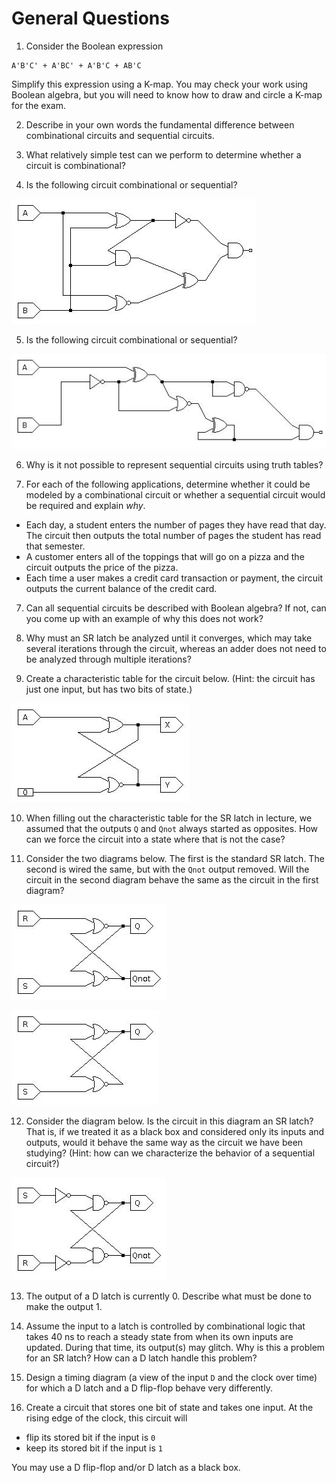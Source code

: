 # General Questions

1. Consider the Boolean expression
```
A'B'C' + A'BC' + A'B'C + AB'C
```
Simplify this expression using a K-map.
You may check your work using Boolean algebra,
but you will need to know how to draw and circle a K-map for the exam.

2. Describe in your own words the fundamental difference between combinational
circuits and sequential circuits.

3. What relatively simple test can we perform to determine whether a circuit
is combinational?

4. Is the following circuit combinational or sequential?

![maybe sequential 1](images/maybe_sequential_1.jpg)

5. Is the following circuit combinational or sequential?

![maybe sequential 2](images/maybe_sequential_2.jpg)

6. Why is it not possible to represent sequential circuits using truth tables?

7. For each of the following applications,
determine whether it could be modeled by a combinational circuit
or whether a sequential circuit would be required and explain *why*.
* Each day, a student enters the number of pages they have read that day.
  The circuit then outputs the total number of pages the student has read that
  semester.
* A customer enters all of the toppings that will go on a pizza and the circuit
  outputs the price of the pizza.
* Each time a user makes a credit card transaction or payment,
  the circuit outputs the current balance of the credit card.

7. Can all sequential circuits be described with Boolean algebra?
If not, can you come up with an example of why this does not work?

8. Why must an SR latch be analyzed until it converges,
which may take several iterations through the circuit,
whereas an adder does not need to be analyzed through multiple iterations?

9. Create a characteristic table for the circuit below.
(Hint: the circuit has just one input, but has two bits of state.)

![example sequential](images/example_sequential_1.jpg)

10. When filling out the characteristic table for the SR latch in lecture,
we assumed that the outputs `Q` and `Qnot` always started as opposites.
How can we force the circuit into a state where that is not the case?

11. Consider the two diagrams below.
The first is the standard SR latch.
The second is wired the same, but with the `Qnot` output removed.
Will the circuit in the second diagram behave the same as the circuit in the
first diagram?

![standard SR](images/sr_two_outputs.jpg)

![one-output SR-like circuit](images/sr_one_output.jpg)

12. Consider the diagram below.
Is the circuit in this diagram an SR latch?
That is, if we treated it as a black box and considered only its inputs and
outputs,
would it behave the same way as the circuit we have been studying?
(Hint: how can we characterize the behavior of a sequential circuit?)

![NAND SR-like-circuit](images/sr_maybe_nand.jpg)

13. The output of a D latch is currently 0.
Describe what must be done to make the output 1.

14. Assume the input to a latch is controlled by combinational logic that takes
40 ns to reach a steady state from when its own inputs are updated.
During that time, its output(s) may glitch.
Why is this a problem for an SR latch?
How can a D latch handle this problem?

15. Design a timing diagram
(a view of the input `D` and the clock over time)
for which a D latch and a D flip-flop behave very differently.

16. Create a circuit that stores one bit of state and takes one input.
At the rising edge of the clock, this circuit will
* flip its stored bit if the input is `0`
* keep its stored bit if the input is `1`

You may use a D flip-flop and/or D latch as a black box.
